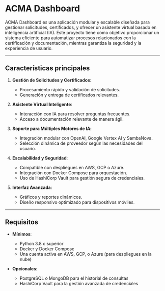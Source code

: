 # ACMA Dashboard

ACMA Dashboard es una aplicación modular y escalable diseñada para gestionar solicitudes, certificados, y ofrecer un asistente virtual basado en inteligencia artificial (IA). Este proyecto tiene como objetivo proporcionar un sistema eficiente para automatizar procesos relacionados con la certificación y documentación, mientras garantiza la seguridad y la experiencia de usuario.

---

## Características principales

1. **Gestión de Solicitudes y Certificados**:
   - Procesamiento rápido y validación de solicitudes.
   - Generación y entrega de certificados relevantes.

2. **Asistente Virtual Inteligente**:
   - Interacción con IA para resolver preguntas frecuentes.
   - Acceso a documentación relevante de manera ágil.

3. **Soporte para Múltiples Motores de IA**:
   - Integración modular con OpenAI, Google Vertex AI y SambaNova.
   - Selección dinámica de proveedor según las necesidades del usuario.

4. **Escalabilidad y Seguridad**:
   - Compatible con despliegues en AWS, GCP o Azure.
   - Integración con Docker Compose para orquestación.
   - Uso de HashiCorp Vault para gestión segura de credenciales.

5. **Interfaz Avanzada**:
   - Gráficos y reportes dinámicos.
   - Diseño responsivo optimizado para dispositivos móviles.

---



## Requisitos

- **Mínimos**:
  - Python 3.8 o superior
  - Docker y Docker Compose
  - Una cuenta activa en AWS, GCP, o Azure (para despliegues en la nube)

- **Opcionales**:
  - PostgreSQL o MongoDB para el historial de consultas
  - HashiCorp Vault para la gestión avanzada de credenciales
